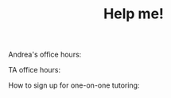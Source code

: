 ﻿---
layout: page
title: Help me!
permalink: /help/
---

Andrea's office hours:

TA office hours:

How to sign up for one-on-one tutoring:


